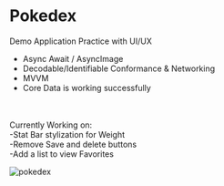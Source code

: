 # Pokedex
Demo Application
Practice with UI/UX
- Async Await / AsyncImage
- Decodable/Identifiable Conformance & Networking
- MVVM
- Core Data is working successfully
<br/>
<br/>Currently Working on: 
<br/>-Stat Bar stylization for Weight
<br/>-Remove Save and delete buttons
<br/>-Add a list to view Favorites



![pokedex](https://user-images.githubusercontent.com/29667033/142810682-3bdca1ef-0c64-47d9-aa97-7b41da298963.gif)
